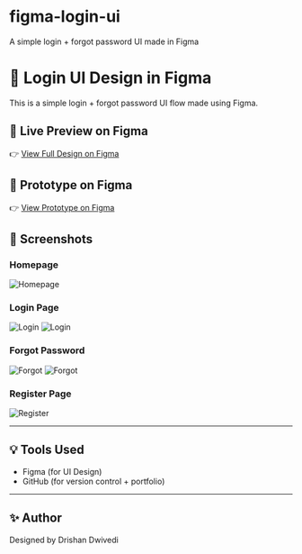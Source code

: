 # figma-login-ui
A simple login + forgot password UI made in Figma
# 🔐 Login UI Design in Figma

This is a simple login + forgot password UI flow made using Figma.

## 🔗 Live Preview on Figma

👉 [View Full Design on Figma](https://www.figma.com/design/WWFS6Msxl800ohCG5frIzb/Login?node-id=0-101&t=yy6Xg6BTDitzY52K-1)
## 🔗 Prototype on Figma
👉 [View Prototype on Figma](https://www.figma.com/proto/WWFS6Msxl800ohCG5frIzb/Login?node-id=0-20&t=yy6Xg6BTDitzY52K-1)

## 📸 Screenshots

### Homepage
![Homepage](Screens/Homepage.png)

### Login Page
![Login](Screens/Login_page.png)
![Login](Screens/Login_page2.png)

### Forgot Password
![Forgot](Screens/forgot_page.png)
![Forgot](Screens/forgot_page2.png)

### Register Page
![Register](Screens/Register_page.png)

---

## 💡 Tools Used

- Figma (for UI Design)
- GitHub (for version control + portfolio)

---

## ✨ Author

Designed by Drishan Dwivedi
